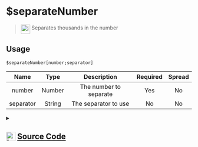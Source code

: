 # $separateNumber
> <img align="top" src="https://upload.wikimedia.org/wikipedia/commons/thumb/e/e4/Infobox_info_icon.svg/160px-Infobox_info_icon.svg.png?20150409153300" alt="image" width="25" height="auto"> Separates thousands in the number
## Usage
```
$separateNumber[number;separator]
```
| Name | Type | Description | Required | Spread
| :---: | :---: | :---: | :---: | :---: |
number | Number | The number to separate | Yes | No
separator | String | The separator to use | No | No
<details>
<summary>
    
## <img align="top" src="https://cdn4.iconfinder.com/data/icons/iconsimple-logotypes/512/github-512.png" alt="image" width="25" height="auto">  [Source Code](https://github.com/tryforge/ForgeScript-V2/blob/main/src/native/separateNumber.ts)
    
</summary>
    
```ts
import { ArgType, NativeFunction, Return } from "../structures"

const NoNumberRegex = /[^0-9]/g

export default new NativeFunction({
    name: "$separateNumber",
    version: "1.0.0",
    description: "Separates thousands in the number",
    unwrap: true,
    args: [
        {
            name: "number",
            description: "The number to separate",
            rest: false,
            type: ArgType.Number,
            required: true
        },
        {
            name: "separator",
            description: "The separator to use",
            type: ArgType.String,
            rest: false
        }
    ],
    brackets: true,
    execute(ctx, [ n, sep ]) {
        const t = n.toLocaleString()
        return Return.success(sep ? t.replaceAll(NoNumberRegex, sep) : t)
    },
})
```
    
</details>